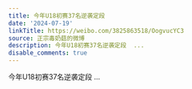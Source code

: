 ```yaml
---
title: 今年U18初赛37名逆袭定段
date: '2024-07-19'
linkTitle: https://weibo.com/3825863518/OogvucYC3
source: 正宗毒奶菇的微博
description: 今年U18初赛37名逆袭定段  ...
disable_comments: true
---
```

今年U18初赛37名逆袭定段  ...